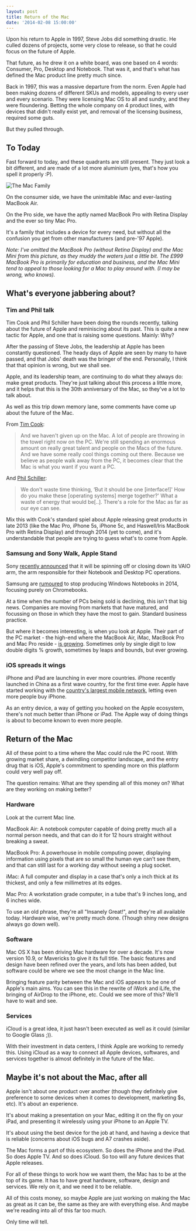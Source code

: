 ```yaml
---
layout: post
title: Return of the Mac
date: '2014-02-08 15:00:00'
---
```


Upon his return to Apple in 1997, Steve Jobs did something drastic. He culled dozens of projects, some very close to release, so that he could focus on the future of Apple. 

That future, as he drew it on a white board, was one based on 4 words: Consumer, Pro, Desktop and Notebook. That was it, and that's what has defined the Mac product line pretty much since.

Back in 1997, this was a massive departure from the norm. Even Apple had been making dozens of different SKUs and models, appealing to every user and every scenario. They were licensing Mac OS to all and sundry, and they were floundering. Betting the whole company on 4 product lines, with devices that didn't really exist yet, and removal of the licensing business, required some guts.

But they pulled through.

## To Today

Fast forward to today, and these quadrants are still present. They just look a bit different, and are made of a lot more aluminium (yes, that's how you spell it properly :P).

![The Mac Family](/content/images/2014/Feb/Screenshot_2014_02_08_15_16_42.png)

On the consumer side, we have the unimitable iMac and ever-lasting MacBook Air. 

On the Pro side, we have the aptly named MacBook Pro with Retina Display and the ever so tiny Mac Pro.

It's a family that includes a device for every need, but without all the confusion you get from other manufacturers (and pre-'97 Apple).

*Note: I've omitted the MacBook Pro (without Retina Display) and the Mac Mini from this picture, as they muddy the waters just a little bit. The £999 MacBook Pro is primarily for education and business, and the Mac Mini tend to appeal to those looking for a Mac to play around with. (I may be wrong, who knows).*

## What's everyone jabbering about?

### Tim and Phil talk

Tim Cook and Phil Schiller have been doing the rounds recently, talking about the future of Apple and reminiscing about its past. This is quite a new tactic for Apple, and one that is raising some questions. Mainly: Why?

After the passing of Steve Jobs, the leadership at Apple has been constantly questioned. The heady days of Apple are seen by many to have passed, and that Jobs' death was the bringer of the end. Personally, I think that that opinion is wrong, but we shall see. 

Apple, and its  leadership team, are continuing to do what they always do: make great products. They're just talking about this process a little more, and it helps that this is the 30th anniversary of the Mac, so they've a lot to talk about.

As well as this trip down memory lane, some comments have come up about the future of the Mac.

From [Tim Cook](http://www.macrumors.com/2014/02/07/apple-spending-on-future-macs/):
> And we haven't given up on the Mac. A lot of people are throwing in the towel right now on the PC. We're still spending an enormous amount on really great talent and people on the Macs of the future. And we have some really cool things coming out there. Because we believe as people walk away from the PC, it becomes clear that the Mac is what you want if you want a PC.

And [Phil Schiller](http://www.theverge.com/2014/1/23/5339100/phil-schiller-craig-federighi-interview-30th-anniversary-macworld):
> We don't waste time thinking, ‘But it should be one [interface!]' How do you make these [operating systems] merge together?' What a waste of energy that would be[..]. There's a role for the Mac as far as our eye can see.

Mix this with Cook's standard spiel about Apple releasing great products in late 2013 (like the Mac Pro, iPhone 5s, iPhone 5c, and Haswell/Iris MacBook Pro with Retina Display) and through 2014 (yet to come), and it's understandable that people are trying to guess what's to come from Apple.

### Samsung and Sony Walk, Apple Stand

Sony [recently announced](http://techcrunch.com/2014/02/06/sony-vaio-sale/) that it will be spinning off or closing down its VAIO arm, the arm responsible for their Notebook and Desktop PC operations. 

Samsung are [rumoured](http://www.omgchrome.com/samsung-stop-making-windows-laptops/) to stop producing Windows Notebooks in 2014, focusing purely on Chromebooks.

At a time when the number of PCs being sold is declining, this isn't that big news. Companies are moving from markets that have matured, and focussing on those in which they have the most to gain. Standard business practice.

But where it becomes interesting, is when you look at Apple. Their part of the PC market - the high-end where the MacBook Air, iMac, MacBook Pro and Mac Pro reside - [is growing](http://www.macrumors.com/2014/01/09/gartner-pcmarket-statistics/). Sometimes only by single digit to low double digits % growth, sometimes by leaps and bounds, but ever growing.

### iOS spreads it wings

iPhone and iPad are launching in ever more countries. iPhone recently launched in China as a first wave country, for the first time ever. Apple have started working with the [country's largest mobile network](http://appleinsider.com/articles/14/01/16/customers-rush-china-mobile-stores-for-iphone-launch), letting even more people buy iPhone. 

As an entry device, a way of getting you hooked on the Apple ecosystem, there's not much better than iPhone or iPad. The Apple way of doing things is about to become known to even more people.

## Return of the Mac

All of these point to a time where the Mac could rule the PC roost. With growing market share, a dwindling competitor landscape, and the entry drug that is iOS, Apple's commitment to spending more on this platform could very well pay off. 

The question remains: What are they spending all of this money on? What are they working on making better?

### Hardware

Look at the current Mac line.

MacBook Air: A notebook computer capable of doing pretty much all a normal person needs, and that can do it for 12 hours straight without breaking a sweat. 

MacBook Pro: A powerhouse in mobile computing power, displaying information using pixels that are so small the human eye can't see them, and that can still last for a working day without seeing a plug socket.

iMac: A full computer and display in a case that's only a inch thick at its thickest, and only a few millimetres at its edges.

Mac Pro: A workstation grade computer, in a tube that's 9 inches long, and 6 inches wide. 

To use an old phrase, they're all "Insanely Great!", and they're all available today. Hardware wise, we're pretty much done. (Though shiny new designs always go down well).

### Software

Mac OS X has been driving Mac hardware for over a decade. It's now version 10.9, or Mavericks to give it its full title. The basic features and design have been refined over the years, and lots has been added, but software could be where we see the most change in the Mac line.

Bringing feature parity between the Mac and iOS appears to be one of Apple's main aims. You can see this in the rewrite of iWork and iLife, the bringing of AirDrop to the iPhone, etc. Could we see more of this? We'll have to wait and see.

### Services

iCloud is a great idea, it just hasn't been executed as well as it could (similar to Google Glass ;)).

With their investment in data centers, I think Apple are working to remedy this. Using iCloud as a way to connect all Apple devices, softwares, and services together is almost definitely in the future of the Mac.

## Maybe it's not about the Mac, after all

Apple isn't about one product over another (though they definitely give preference to some devices when it comes to development, marketing $s, etc). It's about an experience.

It's about making a presentation on your Mac, editing it on the fly on your iPad, and presenting it wirelessly using your iPhone to an Apple TV.

It's about using the best device for the job at hand, and having a device that is reliable (concerns about iOS bugs and A7 crashes aside).

The Mac forms a part of this ecosystem. So does the iPhone and the iPad. So does Apple TV. And so does iCloud. So too will any future devices that Apple releases.

For all of these things to work how we want them, the Mac has to be at the top of its game. It has to have great hardware, software, design and services. We rely on it, and we need it to be reliable. 

All of this costs money, so maybe Apple are just working on making the Mac as great as it can be, the same as they are with everything else. And maybe we're reading into all of this far too much.

Only time will tell.